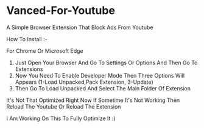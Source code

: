 # Vanced-For-Youtube
A Simple Browser Extension That Block Ads From Youtube

How To Install :-

For Chrome Or Microsoft Edge

1. Just Open Your Browser And Go To Settings Or Options And Then Go To Extensions 
2. Now You Need To Enable Developer Mode Then Three Options Will Appears (1-Load Unpacked,Pack Extension, 3-Update)
3. Then Go To Load Unpacked And Select The Main Folder Of Extension


It's Not That Optimized Right Now If Sometime It's Not Working Then Reload The Youtube Or Reload The Extension

I Am Working On This To Fully Optimize It :)
